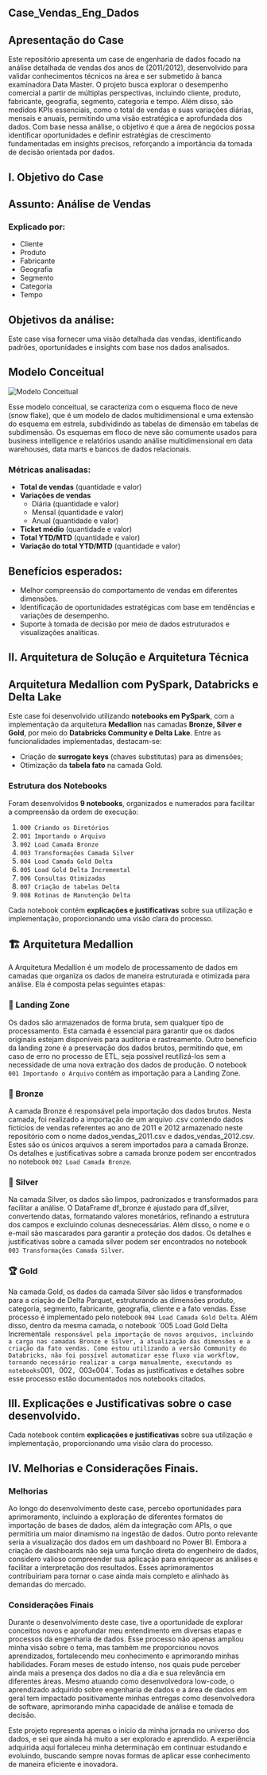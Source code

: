 ## Case_Vendas_Eng_Dados

## Apresentação do Case
Este repositório apresenta um case de engenharia de dados focado na análise detalhada de vendas dos anos de (2011/2012), desenvolvido para validar conhecimentos técnicos na área e ser submetido à banca examinadora Data Master. O projeto busca explorar o desempenho comercial a partir de múltiplas perspectivas, incluindo cliente, produto, fabricante, geografia, segmento, categoria e tempo. Além disso, são medidos KPIs essenciais, como o total de vendas e suas variações diárias, mensais e anuais, permitindo uma visão estratégica e aprofundada dos dados. Com base nessa análise, o objetivo é que a área de negócios possa identificar oportunidades e definir estratégias de crescimento fundamentadas em insights precisos, reforçando a importância da tomada de decisão orientada por dados. 

## I. Objetivo do Case

## Assunto: Análise de Vendas

### Explicado por:
- Cliente
- Produto
- Fabricante
- Geografia
- Segmento
- Categoria
- Tempo

## Objetivos da análise:
Este case visa fornecer uma visão detalhada das vendas, identificando padrões, oportunidades e insights com base nos dados analisados.

## Modelo Conceitual
![Modelo Conceitual](./Modelo_Conceitual.jpg)

Esse modelo conceitual, se caracteriza com o esquema floco de neve (snow flake), que é um modelo de dados multidimensional e uma extensão do esquema em estrela, subdividindo as tabelas de dimensão em tabelas de subdimensão. Os esquemas em floco de neve são comumente usados para business intelligence e relatórios usando análise multidimensional em data warehouses, data marts e bancos de dados relacionais.

### Métricas analisadas:
- **Total de vendas** (quantidade e valor)
- **Variações de vendas** 
  - Diária (quantidade e valor)
  - Mensal (quantidade e valor)
  - Anual (quantidade e valor)
- **Ticket médio** (quantidade e valor)
- **Total YTD/MTD** (quantidade e valor)
- **Variação do total YTD/MTD** (quantidade e valor)

## Benefícios esperados:
- Melhor compreensão do comportamento de vendas em diferentes dimensões.
- Identificação de oportunidades estratégicas com base em tendências e variações de desempenho.
- Suporte à tomada de decisão por meio de dados estruturados e visualizações analíticas.

## II. Arquitetura de Solução e Arquitetura Técnica 

## Arquitetura Medallion com PySpark, Databricks e Delta Lake

Este case foi desenvolvido utilizando **notebooks em PySpark**, com a implementação da arquitetura **Medallion** nas camadas **Bronze, Silver e Gold**, por meio do **Databricks Community e Delta Lake**. Entre as funcionalidades implementadas, destacam-se:

- Criação de **surrogate keys** (chaves substitutas) para as dimensões;
- Otimização da **tabela fato** na camada Gold.

### Estrutura dos Notebooks

Foram desenvolvidos **9 notebooks**, organizados e numerados para facilitar a compreensão da ordem de execução:

1. `000 Criando os Diretórios`  
2. `001 Importando o Arquivo`  
3. `002 Load Camada Bronze`  
4. `003 Transformações Camada Silver`  
5. `004 Load Camada Gold Delta`  
6. `005 Load Gold Delta Incremental`  
7. `006 Consultas Otimizadas`  
8. `007 Criação de tabelas Delta`  
9. `008 Rotinas de Manutenção Delta`  

Cada notebook contém **explicações e justificativas** sobre sua utilização e implementação, proporcionando uma visão clara do processo.

## 🏗️ Arquitetura Medallion

A Arquitetura Medallion é um modelo de processamento de dados em camadas que organiza os dados de maneira estruturada e otimizada para análise. Ela é composta pelas seguintes etapas:

### 🔹 Landing Zone
Os dados são armazenados de forma bruta, sem qualquer tipo de processamento. Esta camada é essencial para garantir que os dados originais estejam disponíveis para auditoria e rastreamento. Outro benefício da landing zone é a preservação dos dados brutos, permitindo que, em caso de erro no processo de ETL, seja possível reutilizá-los sem a necessidade de uma nova extração dos dados de produção. O notebook `001 Importando o Arquivo` contém as importação para a Landing Zone.

### 🥉 Bronze
A camada Bronze é responsável pela importação dos dados brutos. Nesta camada, foi realizado a importação de um arquivo .csv contendo dados fictícios de vendas referentes ao ano de 2011 e 2012 armazenado neste repositório com o nome dados_vendas_2011.csv e dados_vendas_2012.csv. Estes são os únicos arquivos a serem importados para a camada Bronze. Os detalhes e justificativas sobre a camada bronze podem ser encontrados no notebook `002 Load Camada Bronze`.

### 🥈 Silver
Na camada Silver, os dados são limpos, padronizados e transformados para facilitar a análise. O DataFrame df_bronze é ajustado para df_silver, convertendo datas, formatando valores monetários, refinando a estrutura dos campos e excluindo colunas desnecessárias. Além disso, o nome e o e-mail são mascarados para garantir a proteção dos dados. Os detalhes e justificativas sobre a camada silver podem ser encontrados no notebook `003 Transformações Camada Silver`.

### 🏆 Gold
Na camada Gold, os dados da camada Silver são lidos e transformados para a criação de Delta Parquet, estruturando as dimensões produto, categoria, segmento, fabricante, geografia, cliente e a fato vendas. Esse processo é implementado pelo notebook `004 Load Camada Gold Delta`.
Além disso, dentro da mesma camada, o notebook ´005 Load Gold Delta Incremental` é responsável pela importação de novos arquivos, incluindo a carga nas camadas Bronze e Silver, a atualização das dimensões e a criação da fato vendas.
Como estou utilizando a versão Community do Databricks, não foi possível automatizar esse fluxo via workflow, tornando necessário realizar a carga manualmente, executando os notebooks `001`, `002`, `003` e `004`. Todas as justificativas e detalhes sobre esse processo estão documentados nos notebooks citados.

## III. Explicações e Justificativas sobre o case desenvolvido.
Cada notebook contém **explicações e justificativas** sobre sua utilização e implementação, proporcionando uma visão clara do processo.

## IV. Melhorias e Considerações Finais.

### Melhorias
Ao longo do desenvolvimento deste case, percebo oportunidades para aprimoramento, incluindo a exploração de diferentes formatos de importação de bases de dados, além da integração com APIs, o que permitiria um maior dinamismo na ingestão de dados.
Outro ponto relevante seria a visualização dos dados em um dashboard no Power BI. Embora a criação de dashboards não seja uma função direta do engenheiro de dados, considero valioso compreender sua aplicação para enriquecer as análises e facilitar a interpretação dos resultados. 
Esses aprimoramentos contribuiriam para tornar o case ainda mais completo e alinhado às demandas do mercado.

### Considerações Finais
Durante o desenvolvimento deste case, tive a oportunidade de explorar conceitos novos e aprofundar meu entendimento em diversas etapas e processos da engenharia de dados. Esse processo não apenas ampliou minha visão sobre o tema, mas também me proporcionou novos aprendizados, fortalecendo meu conhecimento e aprimorando minhas habilidades. Foram meses de estudo intenso, nos quais pude perceber ainda mais a presença dos dados no dia a dia e sua relevância em diferentes áreas. Mesmo atuando como desenvolvedora low-code, o aprendizado adquirido sobre engenharia de dados e a área de dados em geral tem impactado positivamente minhas entregas como desenvolvedora de software, aprimorando minha capacidade de análise e tomada de decisão.

Este projeto representa apenas o início da minha jornada no universo dos dados, e sei que ainda há muito a ser explorado e aprendido. A experiência adquirida aqui fortaleceu minha determinação em continuar estudando e evoluindo, buscando sempre novas formas de aplicar esse conhecimento de maneira eficiente e inovadora.


